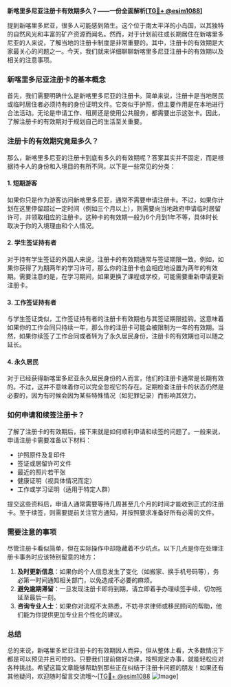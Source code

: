 **新喀里多尼亚注册卡有效期多久？——一份全面解析[[TG💪+ @esim1088](https://t.me/s/esim1088)]**

提到新喀里多尼亚，很多人可能感到陌生。这个位于南太平洋的小岛国，以其独特的自然风光和丰富的矿产资源而闻名。然而，对于计划前往或长期居住在新喀里多尼亚的人来说，了解当地的注册卡制度是非常重要的。其中，注册卡的有效期是大家最关心的问题之一。今天，我们就来详细聊聊新喀里多尼亚注册卡的有效期以及相关的注意事项。

### 新喀里多尼亚注册卡的基本概念

首先，我们需要明确什么是新喀里多尼亚的注册卡。简单来说，注册卡是当地居民或临时居住者必须持有的身份证明文件。它类似于护照，但主要作用是在本地进行合法活动。无论是申请工作、租房还是使用公共服务，都需要出示这张卡。因此，了解注册卡的有效期对于规划自己的生活至关重要。

### 注册卡的有效期究竟是多久？

那么，新喀里多尼亚的注册卡到底有多久的有效期呢？答案其实并不固定，而是根据持卡人的身份和入境目的有所不同。以下是一些常见的分类：

#### 1. **短期游客**
如果你只是作为游客访问新喀里多尼亚，通常不需要申请注册卡。不过，如果你计划在这里停留超过一定时间（例如三个月以上），则需要向当地政府申请临时居留许可，并领取相应的注册卡。这种卡的有效期一般为6个月到1年不等，具体时长取决于你的入境理由和个人情况。

#### 2. **学生签证持有者**
对于持有学生签证的外国人来说，注册卡的有效期通常与签证期限一致。例如，如果你获得了为期两年的学习许可，那么你的注册卡也会相应地设置为两年的有效期。需要注意的是，在学习期间，如果更换了课程或学校，可能需要重新申请更新注册卡。

#### 3. **工作签证持有者**
与学生签证类似，工作签证持有者的注册卡有效期也与其签证期限挂钩。这意味着如果你的工作合同只持续一年，那么你的注册卡可能会被限制为一年的有效期。当然，如果你续签了工作合同或者转为了永久居民身份，注册卡的有效期也可以随之延长。

#### 4. **永久居民**
对于已经获得新喀里多尼亚永久居民身份的人而言，他们的注册卡通常是长期有效的。不过，这并不意味着你可以完全忽视它的存在。定期检查注册卡的状态仍然是必要的，因为有时候会因为某些特殊情况（如犯罪记录）而影响其效力。

### 如何申请和续签注册卡？

了解了注册卡的有效期后，接下来就是如何顺利申请和续签的问题了。一般来说，申请注册卡需要准备以下材料：

- 护照原件及复印件
- 签证或居留许可文件
- 最近的照片若干张
- 健康证明（视具体情况而定）
- 工作或学习证明（适用于特定人群）

提交这些资料后，申请人通常需要等待几周甚至几个月的时间才能收到正式的注册卡。至于续签，则需要提前关注官方通知，并按照要求准备好所有必需的文件。

### 需要注意的事项

尽管注册卡看似简单，但在实际操作中却隐藏着不少坑点。以下几点是你在处理注册卡事务时应该特别留意的地方：

1. **及时更新信息**：如果你的个人信息发生了变化（如搬家、换手机号码等），务必第一时间通知相关部门，以免造成不必要的麻烦。
2. **避免逾期滞留**：一旦发现注册卡即将到期，请立即着手办理续签手续，切勿拖延至最后一刻。
3. **咨询专业人士**：如果你对流程不太熟悉，不妨寻求律师或移民顾问的帮助，他们能为你提供更加专业且个性化的建议。

### 总结

总的来说，新喀里多尼亚注册卡的有效期因人而异，但从整体上看，大多数情况下都是可以预见并且可控的。只要我们提前做好功课，按照规定办事，就能轻松应对各种挑战。希望这篇文章能够帮助到那些正在纠结于注册卡问题的朋友！如果还有其他疑问，欢迎随时留言交流哦～[[TG💪+ @esim1088](https://t.me/s/esim1088) ![Image](https://i.postimg.cc/4NQfJmqS/Snipaste-2025-05-13-00-14-12.png)]